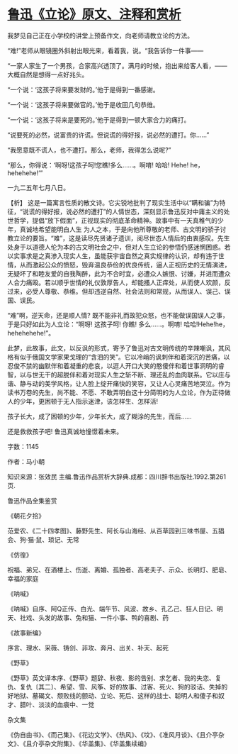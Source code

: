 # [鲁迅《立论》原文、注释和赏析](https://www.vrrw.net/wx/9416.html)

我梦见自己正在小学校的讲堂上预备作文，向老师请教立论的方法。

“难!”老师从眼镜圈外斜射出眼光来，看着我，说。“我告诉你一件事——

“一家人家生了一个男孩，合家高兴透顶了。满月的时候，抱出来给客人看，——大概自然是想得一点好兆头。

“一个说：‘这孩子将来要发财的。’他于是得到一番感谢。

“一个说：‘这孩子将来要做官的。’他于是收回几句恭维。

“一个说：‘这孩子将来是要死的。’他于是得到一顿大家合力的痛打。

“说要死的必然，说富贵的许谎。但说谎的得好报，说必然的遭打。你……”

“我愿意既不谎人，也不遭打。那么，老师，我得怎么说呢?”

“那么，你得说：‘啊呀!这孩子呵!您瞧!多么……。啊唷! 哈哈! Hehe! he，hehehehe!’”

一九二五年七月八日。



【析】 这是一篇寓言性质的散文诗。它尖锐地批判了现实生活中以“瞒和骗”为特征，“说谎的得好报，说必然的遭打”的人情世态，深刻显示鲁迅反对中庸主义的处世哲学，提倡“放下假面”，正视现实的彻底革命精神。故事中有一天真稚气的少年，真诚地希望能明白人生 为人之本，于是向他所尊敬的老师、古文明的骄子讨教立论的要旨。“难”，这是读尽先贤诸子遗训，阅尽世态人情后的由衷感叹。先生处身于以道德人伦为本的古文明社会之中，但对人生立论的参悟仍感迷惘困惑。若以实事求是之真渗入现实人生，虽能获宇宙自然之真实规律的认识，却有违于世情，从而激起公众的愤怒，毁弃温良恭俭的优良传统，逼人正视历史的无情演进，无疑坏了和睦友爱的自我陶醉，此为不合时宜，必遭众人嫉恨、讨嫌，并进而遭众人合力痛殴。若以顺乎世情的礼仪敦厚告人，却能搔人正痒处，从而使人欢颜，反过来，必受人尊敬、恭维。但却违逆自然、社会法则和常规，从而误人、误己、误国、误民。

“难”啊，逆天命，还是顺人情? 既不能非礼而故犯众怒，也不能做误国误人之事，于是只好如此为人立论：“啊呀! 这孩子呵! 你瞧! 多么……。啊唷! 哈哈!Hehe!he，hehehehehe!”。

此梦，此故事，此文，以反讽的形式，寄予了鲁迅对古文明传统的辛辣嘲讽，其风格有似于俄国文学家果戈理的“含泪的笑”。它以冷峭的讽刺伴和着深沉的苦痛，以忍俊不禁的幽默伴和着凝重的悲哀，以逗人开口大笑的憨傻伴和着世事洞明的睿智，以与世无干的超脱伴和着对现实人生之斩不断、理还乱的血肉联系。它以庄与谐、静与动的美学风格，让人脸上绽开痛快的笑容，又让人心灵痛苦地哭泣。作为读书万卷的先生，尚不能、不愿、不敢弄明白这十分简明的为人立论，作为正待做人的少年，更困顿于无人指示迷津，该怎样生、怎样活!

孩子长大，成了困顿的少年，少年长大，成了糊涂的先生，而后……

还是救救孩子吧! 鲁迅真诚地憧憬着未来。

字数：1145

作者：马小朝

知识来源：张效民 主编.鲁迅作品赏析大辞典.成都：四川辞书出版社.1992.第261页.

鲁迅作品全集鉴赏

《朝花夕拾》

范爱农、《二十四孝图》、藤野先生、阿长与山海经、从百草园到三味书屋、五猖会、狗·猫·鼠、琐记、无常

《仿徨》

祝福、弟兄、在酒楼上、伤逝、离婚、孤独者、高老夫子、示众、长明灯、肥皂、幸福的家庭

《呐喊》

《呐喊》自序、阿Q正传、白光、端午节、风波、故乡、孔乙己、狂人日记、明天、社戏、头发的故事、兔和猫、一件小事、鸭的喜剧、药

《故事新编》

序言、理水、采薇、铸剑、非攻、奔月、出关、补天、起死

《野草》

《野草》英文译本序、《野草》题辞、秋夜、影的告别、求乞者、我的失恋、复仇、复仇〔其二〕、希望、雪、风筝、好的故事、过客、死火、狗的驳诘、失掉的好地狱、墓碣文、颓败线的颤动、立论、死后、这样的战士、聪明人和傻子和奴才、腊叶、淡淡的血痕中、一觉

杂文集

《伪自由书》、《而己集》、《花边文学》、《热风》、《坟》、《准风月谈》、《且介亭杂文》、《且介亭杂文附集》、《华盖集》、《华盖集续编》

